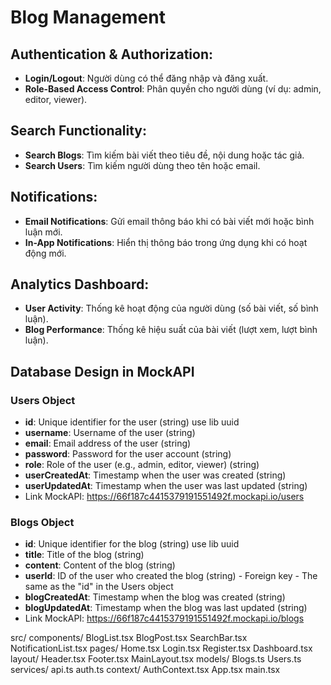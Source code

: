 # Blog Management

## Authentication & Authorization:
- **Login/Logout**: Người dùng có thể đăng nhập và đăng xuất.
- **Role-Based Access Control**: Phân quyền cho người dùng (ví dụ: admin, editor, viewer).

## Search Functionality:
- **Search Blogs**: Tìm kiếm bài viết theo tiêu đề, nội dung hoặc tác giả.
- **Search Users**: Tìm kiếm người dùng theo tên hoặc email.

## Notifications:
- **Email Notifications**: Gửi email thông báo khi có bài viết mới hoặc bình luận mới.
- **In-App Notifications**: Hiển thị thông báo trong ứng dụng khi có hoạt động mới.

## Analytics Dashboard:
- **User Activity**: Thống kê hoạt động của người dùng (số bài viết, số bình luận).
- **Blog Performance**: Thống kê hiệu suất của bài viết (lượt xem, lượt bình luận).

## Database Design in MockAPI

### Users Object
- **id**: Unique identifier for the user (string) use lib uuid
- **username**: Username of the user (string)
- **email**: Email address of the user (string)
- **password**: Password for the user account (string)
- **role**: Role of the user (e.g., admin, editor, viewer) (string)
- **userCreatedAt**: Timestamp when the user was created (string)
- **userUpdatedAt**: Timestamp when the user was last updated (string)
- Link MockAPI: https://66f187c4415379191551492f.mockapi.io/users
### Blogs Object
- **id**: Unique identifier for the blog (string) use lib uuid
- **title**: Title of the blog (string)
- **content**: Content of the blog (string)
- **userId**: ID of the user who created the blog (string) - Foreign key - The same as the "id" in the Users object
- **blogCreatedAt**: Timestamp when the blog was created (string)
- **blogUpdatedAt**: Timestamp when the blog was last updated (string)
- Link MockAPI: https://66f187c4415379191551492f.mockapi.io/blogs

src/
  components/
    BlogList.tsx
    BlogPost.tsx
    SearchBar.tsx
    NotificationList.tsx
  pages/
    Home.tsx
    Login.tsx
    Register.tsx
    Dashboard.tsx
  layout/
    Header.tsx
    Footer.tsx
    MainLayout.tsx
  models/
    Blogs.ts
    Users.ts
  services/
    api.ts
    auth.ts
  context/
    AuthContext.tsx
  App.tsx
  main.tsx
